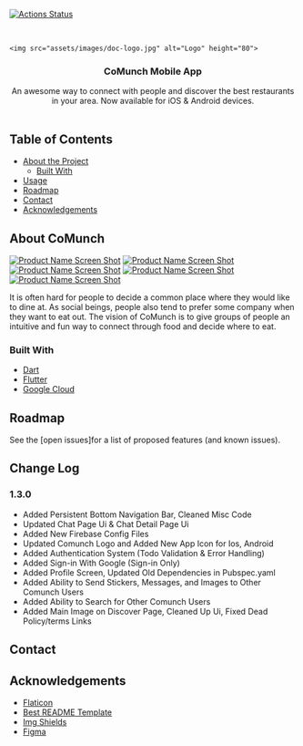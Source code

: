 [![Actions Status](https://github.com/harshaggarwal8/CoMunch/workflows/Flutter%20Build/badge.svg)](https://github.com/harshaggarwal8/CoMunch/actions)

<!-- PROJECT LOGO -->
<br />
<p align="center">

    <img src="assets/images/doc-logo.jpg" alt="Logo" height="80">
  </a>

  <h3 align="center">CoMunch Mobile App</h3>

  <p align="center">
    An awesome way to connect with people and discover the best restaurants in your area. Now available for iOS & Android devices.
    <br />
    <br />
   
  </p>
</p>



<!-- TABLE OF CONTENTS -->
## Table of Contents

* [About the Project](#about-the-project)
  * [Built With](#built-with)
* [Usage](#usage)
* [Roadmap](#roadmap)
* [Contact](#contact)
* [Acknowledgements](#acknowledgements)



<!-- ABOUT THE PROJECT -->
## About CoMunch

[![Product Name Screen Shot][product-screenshot]](#)
[![Product Name Screen Shot][product-screenshot1]](#)
[![Product Name Screen Shot][product-screenshot2]](#)
[![Product Name Screen Shot][product-screenshot3]](#)
[![Product Name Screen Shot][product-screenshot4]](#)

It is often hard for people to decide a common place where they would like to dine at. As social beings, people also tend to prefer some company when they want to eat out. The vision of CoMunch is to give groups of people an intuitive and fun way to connect through food and decide where to eat.

### Built With

* [Dart](https://dart.dev/)
* [Flutter](https://flutter.dev/)
* [Google Cloud](https://cloud.google.com/)


<!-- ROADMAP -->
## Roadmap

See the [open issues]for a list of proposed features (and known issues).


<!-- CHANGELOG -->
## Change Log

### 1.3.0
* Added Persistent Bottom Navigation Bar, Cleaned Misc Code
* Updated Chat Page Ui & Chat Detail Page Ui
* Added New Firebase Config Files
* Updated Comunch Logo and Added New App Icon for Ios, Android
* Added Authentication System (Todo Validation & Error Handling)
* Added Sign-in With Google (Sign-in Only)
* Added Profile Screen, Updated Old Dependencies in Pubspec.yaml
* Added Ability to Send Stickers, Messages, and Images to Other Comunch Users
* Added Ability to Search for Other Comunch Users
* Added Main Image on Discover Page, Cleaned Up Ui, Fixed Dead Policy/terms Links



<!-- CONTACT -->
## Contact





<!-- ACKNOWLEDGEMENTS -->
## Acknowledgements

* [Flaticon](https://www.flaticon.com/)
* [Best README Template](https://github.com/othneildrew/Best-README-Template)
* [Img Shields](https://shields.io)
* [Figma](https://figma.com)


<!-- MARKDOWN LINKS & IMAGES -->
<!-- https://www.markdownguide.org/basic-syntax/#reference-style-links -->
[product-screenshot]: assets/screenshots/login-overview.png
[product-screenshot1]: assets/screenshots/discover.png
[product-screenshot2]: assets/screenshots/discover-like.png
[product-screenshot3]: assets/screenshots/matches.png
[product-screenshot4]: assets/screenshots/my-profile.png


